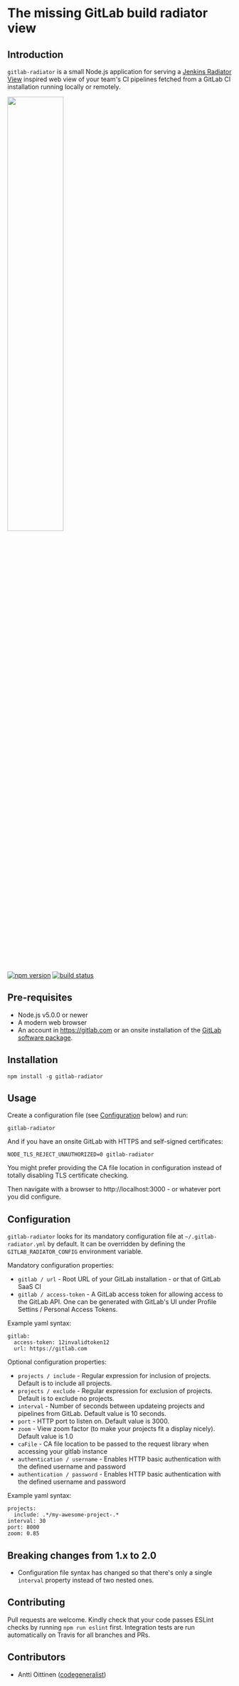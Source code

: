 # The missing GitLab build radiator view

## Introduction

```gitlab-radiator``` is a small Node.js application for serving a [Jenkins Radiator View](https://wiki.jenkins-ci.org/display/JENKINS/Radiator+View+Plugin) inspired web view of your team's CI pipelines fetched from a GitLab CI installation running locally or remotely.

<img src="https://raw.github.com/heikkipora/gitlab-radiator/master/screenshot.png" width="50%">

[![npm version](https://badge.fury.io/js/gitlab-radiator.svg)](https://badge.fury.io/js/gitlab-radiator)
[![build status](https://travis-ci.org/heikkipora/gitlab-radiator.svg?branch=master)](https://travis-ci.org/heikkipora/gitlab-radiator)

## Pre-requisites

- Node.js v5.0.0 or newer
- A modern web browser
- An account in https://gitlab.com or an onsite installation of the [GitLab software package](https://about.gitlab.com/products).

## Installation

    npm install -g gitlab-radiator

## Usage

Create a configuration file (see [Configuration](#configuration) below) and run:

    gitlab-radiator

And if you have an onsite GitLab with HTTPS and self-signed certificates:

    NODE_TLS_REJECT_UNAUTHORIZED=0 gitlab-radiator

You might prefer providing the CA file location in configuration instead of totally disabling TLS certificate checking.

Then navigate with a browser to http://localhost:3000 - or whatever port you did configure.

## Configuration

```gitlab-radiator``` looks for its mandatory configuration file at ```~/.gitlab-radiator.yml``` by default.
It can be overridden by defining the ```GITLAB_RADIATOR_CONFIG``` environment variable.

Mandatory configuration properties:

- ```gitlab / url``` - Root URL of your GitLab installation - or that of GitLab SaaS CI
- ```gitlab / access-token``` - A GitLab access token for allowing access to the GitLab API. One can be generated with GitLab's UI under Profile Settins / Personal Access Tokens.

Example yaml syntax:

```
gitlab:
  access-token: 12invalidtoken12
  url: https://gitlab.com
```

Optional configuration properties:

- ```projects / include``` - Regular expression for inclusion of projects. Default is to include all projects.
- ```projects / exclude``` - Regular expression for exclusion of projects. Default is to exclude no projects.
- ```interval``` - Number of seconds between updateing projects and pipelines from GitLab. Default value is 10 seconds.
- ```port``` - HTTP port to listen on. Default value is 3000.
- ```zoom``` - View zoom factor (to make your projects fit a display nicely). Default value is 1.0
- ```caFile``` - CA file location to be passed to the request library when accessing your gitlab instance
- ```authentication / username``` - Enables HTTP basic authentication with the defined username and password
- ```authentication / password``` - Enables HTTP basic authentication with the defined username and password

Example yaml syntax:

```
projects:
  include: .*/my-awesome-project-.*
interval: 30
port: 8000
zoom: 0.85
```

## Breaking changes from 1.x to 2.0

- Configuration file syntax has changed so that there's only a single ```interval``` property instead of two nested ones.

## Contributing

Pull requests are welcome. Kindly check that your code passes ESLint checks by running ```npm run eslint``` first.
Integration tests are run automatically on Travis for all branches and PRs.

## Contributors
 - Antti Oittinen ([codegeneralist](https://github.com/codegeneralist))
